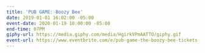 ```yaml
---
title: 'PUB GAME: Boozy Bee'
date: 2019-01-01 16:02:00 -05:00
event-date: 2020-01-19 18:00:00 -05:00
end-time: 07PM
giphy-url: https://media.giphy.com/media/HgirkVPmAATTO/giphy.gif
event-url: https://www.eventbrite.com/e/pub-game-the-boozy-bee-tickets-87729010833
---
```


